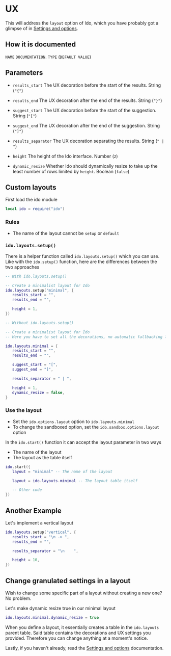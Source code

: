 # UX
This will address the `layout` option of Ido, which you have probably got a glimpse of in [Settings and options](wiki/settings.md).

## How it is documented
`NAME` `DOCUMENTATION`. `TYPE` (`DEFAULT VALUE`)

## Parameters
- `results_start` The UX decoration before the start of the results. String (`"{"`)

- `results_end` The UX decoration after the end of the results. String (`"}"`)

- `suggest_start` The UX decoration before the start of the suggestion. String (`"["`)

- `suggest_end` The UX decoration after the end of the suggestion. String (`"]"`)

- `results_separator` The UX decoration separating the results. String (`" | "`)

- `height` The height of the Ido interface. Number (`2`)

- `dynamic_resize` Whether Ido should dynamically resize to take up the least number of rows limited by `height`. Boolean (`false`)

## Custom layouts
First load the ido module

```lua
local ido = require("ido")
```

### Rules
- The name of the layout cannot be `setup` or `default`

### `ido.layouts.setup()`
There is a helper function called `ido.layouts.setup()` which you can use. Like with the `ido.setup()` function, here are the differences between the two approaches

```lua
-- With ido.layouts.setup()

-- Create a minimalist layout for Ido
ido.layouts.setup("minimal", {
   results_start = "",
   results_end = "",

   height = 1,
})
```

```lua
-- Without ido.layouts.setup()

-- Create a minimalist layout for Ido
-- Here you have to set all the decorations, no automatic fallbacking like in ido.layouts.setup()

ido.layouts.minimal = {
   results_start = "",
   results_end = "",

   suggest_start = "[",
   suggest_end = "]",

   results_separator = " | ",

   height = 1,
   dynamic_resize = false,
}
```

### Use the layout
- Set the `ido.options.layout` option to `ido.layouts.minimal`
- To change the sandboxed option, set the `ido.sandbox.options.layout` option

In the `ido.start()` function it can accept the layout parameter in two ways

- The name of the layout
- The layout as the table itself

```lua
ido.start({
   layout = "minimal" -- The name of the layout

   layout = ido.layouts.minimal -- The layout table itself

   -- Other code
})
```

## Another Example
Let's implement a vertical layout

```lua
ido.layouts.setup("vertical", {
   results_start = "\n -> ",
   results_end = "",

   results_separator = "\n    ",

   height = 10,
})
```

## Change granulated settings in a layout
Wish to change some specific part of a layout without creating a new one? No problem.

Let's make dynamic resize true in our minimal layout

```lua
ido.layouts.minimal.dynamic_resize = true
```

When you define a layout, it essentially creates a table in the `ido.layouts` parent table. Said table contains the decorations and UX settings you provided. Therefore you can change anything at a moment's notice.

Lastly, if you haven't already, read the [Settings and options](wiki/settings.md) documentation.
